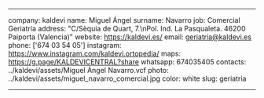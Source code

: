 ---

company: kaldevi
name: Miguel Ángel
surname: Navarro
job: Comercial Geriatría
address: "C/Sèquia de Quart, 7.\nPol. Ind. La Pasqualeta. 46200 Paiporta (Valencia)"
website: https://kaldevi.es/
email: geriatria@kaldevi.es
phone: ['674 03 54 05']
instagram: https://www.instagram.com/kaldevi.ortopedia/
maps: https://g.page/KALDEVICENTRAL?share
whatsapp: 674035405
contacts: ../kaldevi/assets/Miguel Ángel Navarro.vcf
photo: ../kaldevi/assets/miguel_navarro_comercial.jpg
color: white
slug: geriatria

---
